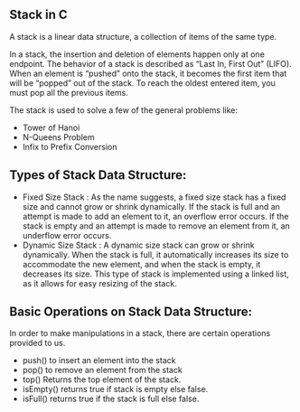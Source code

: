 Stack in C
------------
A stack is a linear data structure, a collection of items of the same type.

In a stack, the insertion and deletion of elements happen only at one endpoint. The behavior of a stack is described as “Last In, First Out” (LIFO). When an element is “pushed” onto the stack, it becomes the first item that will be “popped” out of the stack. To reach the oldest entered item, you must pop all the previous items.

The stack is used to solve a few of the general problems like:
* Tower of Hanoi
* N-Queens Problem
* Infix to Prefix Conversion

Types of Stack Data Structure:
---------------------------------
* Fixed Size Stack : As the name suggests, a fixed size stack has a fixed size and cannot grow or shrink dynamically. If the stack is full and an attempt is made to add an element to it, an overflow error occurs. If the stack is empty and an attempt is made to remove an element from it, an underflow error occurs.
* Dynamic Size Stack : A dynamic size stack can grow or shrink dynamically. When the stack is full, it automatically increases its size to accommodate the new element, and when the stack is empty, it decreases its size. This type of stack is implemented using a linked list, as it allows for easy resizing of the stack.

Basic Operations on Stack Data Structure:
---------------------------------------------
In order to make manipulations in a stack, there are certain operations provided to us.

* push() to insert an element into the stack
* pop() to remove an element from the stack
* top() Returns the top element of the stack.
* isEmpty() returns true if stack is empty else false.
* isFull() returns true if the stack is full else false.
